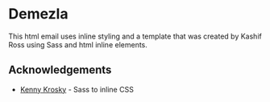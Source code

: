 # Demezla 

This html email uses inline styling and a template that was created by Kashif Ross using Sass and html inline elements. 

## Acknowledgements 

* [Kenny Krosky](https://github.com/atokad5/sass-to-inline-css) - Sass to inline CSS
